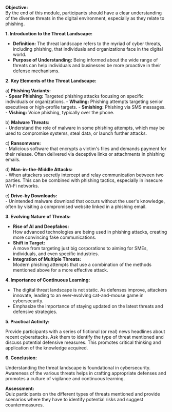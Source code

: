 **Objective:**  
By the end of this module, participants should have a clear understanding of the diverse threats in the digital environment, especially as they relate to phishing.

**1. Introduction to the Threat Landscape:**  
   - **Definition:** The threat landscape refers to the myriad of cyber threats, including phishing, that individuals and organizations face in the digital world.
   - **Purpose of Understanding:** Being informed about the wide range of threats can help individuals and businesses be more proactive in their defense mechanisms.

**2. Key Elements of the Threat Landscape:**

   a) **Phishing Variants:**  
      - **Spear Phishing:** Targeted phishing attacks focusing on specific individuals or organizations.
      - **Whaling:** Phishing attempts targeting senior executives or high-profile targets.
      - **Smishing:** Phishing via SMS messages.
      - **Vishing:** Voice phishing, typically over the phone.

   b) **Malware Threats:**  
      - Understand the role of malware in some phishing attempts, which may be used to compromise systems, steal data, or launch further attacks.

   c) **Ransomware:**  
      - Malicious software that encrypts a victim's files and demands payment for their release. Often delivered via deceptive links or attachments in phishing emails.

   d) **Man-in-the-Middle Attacks:**  
      - When attackers secretly intercept and relay communication between two parties. This can be combined with phishing tactics, especially in insecure Wi-Fi networks.

   e) **Drive-by Downloads:**  
      - Unintended malware download that occurs without the user's knowledge, often by visiting a compromised website linked in a phishing email.

**3. Evolving Nature of Threats:**

   - **Rise of AI and Deepfakes:**  
   How advanced technologies are being used in phishing attacks, creating more convincing fake communications.
   - **Shift in Target:**  
   A move from targeting just big corporations to aiming for SMEs, individuals, and even specific industries.
   - **Integration of Multiple Threats:**  
   Modern phishing attempts that use a combination of the methods mentioned above for a more effective attack.

**4. Importance of Continuous Learning:**  

   - The digital threat landscape is not static. As defenses improve, attackers innovate, leading to an ever-evolving cat-and-mouse game in cybersecurity.
   - Emphasize the importance of staying updated on the latest threats and defensive strategies.

**5. Practical Activity:**  

   Provide participants with a series of fictional (or real) news headlines about recent cyberattacks. Ask them to identify the type of threat mentioned and discuss potential defensive measures. This promotes critical thinking and application of the knowledge acquired.

**6. Conclusion:**  

   Understanding the threat landscape is foundational in cybersecurity. Awareness of the various threats helps in crafting appropriate defenses and promotes a culture of vigilance and continuous learning.

**Assessment:**  
Quiz participants on the different types of threats mentioned and provide scenarios where they have to identify potential risks and suggest countermeasures.